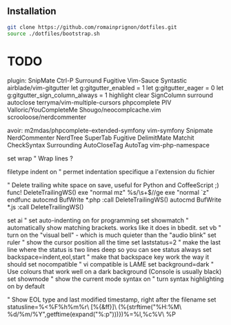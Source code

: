 ## Installation

```bash
git clone https://github.com/romainprignon/dotfiles.git
source ./dotfiles/bootstrap.sh
```
TODO
====

plugin:
SnipMate
Ctrl-P
Surround
Fugitive
Vim-Sauce
Syntastic
airblade/vim-gitgutter
    let g:gitgutter_enabled = 1
    let g:gitgutter_eager = 0
    let g:gitgutter_sign_column_always = 1
    highlight clear SignColumn
surround
autoclose
terryma/vim-multiple-cursors
phpcomplete
PIV
Valloric/YouCompleteMe
Shougo/neocomplcache.vim
scrooloose/nerdcommenter

avoir:
m2mdas/phpcomplete-extended-symfony
vim-symfony
Snipmate
NerdCommenter
NerdTree
SuperTab
Fugitive
DelimitMate
Matchit
CheckSyntax
Surrounding
AutoCloseTag
AutoTag
vim-php-namespace


set wrap                " Wrap lines ?

filetype indent on      " permet indentation specifique a l'extension du fichier


" Delete trailing white space on save, useful for Python and CoffeeScript ;)
func! DeleteTrailingWS()
  exe "normal mz"
  %s/\s\+$//ge
  exe "normal `z"
endfunc
autocmd BufWrite *.php :call DeleteTrailingWS()
autocmd BufWrite *.js :call DeleteTrailingWS()






set ai                          " set auto-indenting on for programming
set showmatch                   " automatically show matching brackets. works like it does in bbedit.
set vb                          " turn on the "visual bell" - which is much quieter than the "audio blink"
set ruler                       " show the cursor position all the time
set laststatus=2                " make the last line where the status is two lines deep so you can see status always
set backspace=indent,eol,start  " make that backspace key work the way it should
set nocompatible                " vi compatible is LAME
set background=dark             " Use colours that work well on a dark background (Console is usually black)
set showmode                    " show the current mode
syntax on                       " turn syntax highlighting on by default

" Show EOL type and last modified timestamp, right after the filename
set statusline=%<%F%h%m%r\ [%{&ff}]\ (%{strftime(\"%H:%M\ %d/%m/%Y\",getftime(expand(\"%:p\")))})%=%l,%c%V\ %P
